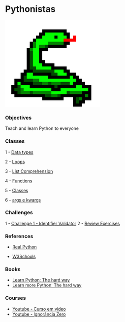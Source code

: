 # Pythonistas
![Alt Text](/images/python.gif)

### Objectives

Teach and learn Python to everyone

### Classes

1 - [Data types](/classes/data_types.ipynb)

2 - [Loops](/classes/loops.ipynb)

3 - [List Comprehension](/classes/list_comprehension.ipynb)

4 - [Functions](/classes/functions.ipynb)

5 - [Classes](/classes/class.ipynb)

6 - [args e kwargs](/classes/non_positional_args)


### Challenges

1 -  [Challenge 1 - Identifier Validator](challenges/challenge_1.ipynb)
2 - [Review Exercises](challenges/review_exercises.md)

### References 

- [Real Python](https://realpython.com/)

- [W3Schools](https://www.w3schools.com/python/default.asp)

### Books

- [Learn Python: The hard way](http://31.42.184.140/main/2202000/b06f844f416aaee94a19dca4730d66bb/%28Zed%20Shaw%E2%80%99s%20Hard%20Way%20Series%29%20Zed%20A.%20Shaw%20-%20Learn%20Python%203%20the%20Hard%20Way_%20A%20Very%20Simple%20Introduction%20to%20the%20Terrifyingly%20Beautiful%20World%20of%20Computers%20and%20Code-Addison-Wesley%20Professional%20%282017%29.pdf)
- [Learn more Python: The hard way](http://31.42.184.140/main/2762000/5c39d11e8bdee52f84e0f4a55b55f30d/%28Zed%20Shaw%27s%20hard%20way%20series%29%20Shaw%2C%20Zed%20A%20-%20Learn%20more%20Python%20the%20hard%20way_%20the%20next%20step%20for%20new%20Python%20programmers-Addison-Wesley%20%282018%29.pdf)

### Courses

- [Youtube - Curso em video](https://youtu.be/S9uPNppGsGo)
- [Youtube - Ignorância Zero](https://www.youtube.com/watch?v=lJjR906426o&list=PLfCKf0-awunOu2WyLe2pSD2fXUo795xRe)

